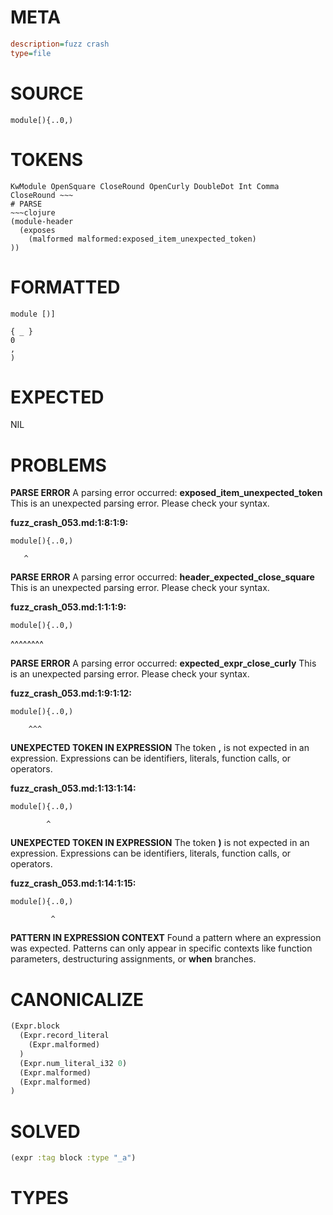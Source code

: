 # META
~~~ini
description=fuzz crash
type=file
~~~
# SOURCE
~~~roc
module[){..0,)
~~~
# TOKENS
~~~text
KwModule OpenSquare CloseRound OpenCurly DoubleDot Int Comma CloseRound ~~~
# PARSE
~~~clojure
(module-header
  (exposes
    (malformed malformed:exposed_item_unexpected_token)
))
~~~
# FORMATTED
~~~roc
module [)]

{ _ }
0
,
)
~~~
# EXPECTED
NIL
# PROBLEMS
**PARSE ERROR**
A parsing error occurred: **exposed_item_unexpected_token**
This is an unexpected parsing error. Please check your syntax.

**fuzz_crash_053.md:1:8:1:9:**
```roc
module[){..0,)
```
       ^


**PARSE ERROR**
A parsing error occurred: **header_expected_close_square**
This is an unexpected parsing error. Please check your syntax.

**fuzz_crash_053.md:1:1:1:9:**
```roc
module[){..0,)
```
^^^^^^^^


**PARSE ERROR**
A parsing error occurred: **expected_expr_close_curly**
This is an unexpected parsing error. Please check your syntax.

**fuzz_crash_053.md:1:9:1:12:**
```roc
module[){..0,)
```
        ^^^


**UNEXPECTED TOKEN IN EXPRESSION**
The token **,** is not expected in an expression.
Expressions can be identifiers, literals, function calls, or operators.

**fuzz_crash_053.md:1:13:1:14:**
```roc
module[){..0,)
```
            ^


**UNEXPECTED TOKEN IN EXPRESSION**
The token **)** is not expected in an expression.
Expressions can be identifiers, literals, function calls, or operators.

**fuzz_crash_053.md:1:14:1:15:**
```roc
module[){..0,)
```
             ^


**PATTERN IN EXPRESSION CONTEXT**
Found a pattern where an expression was expected.
Patterns can only appear in specific contexts like function parameters, destructuring assignments, or **when** branches.



# CANONICALIZE
~~~clojure
(Expr.block
  (Expr.record_literal
    (Expr.malformed)
  )
  (Expr.num_literal_i32 0)
  (Expr.malformed)
  (Expr.malformed)
)
~~~
# SOLVED
~~~clojure
(expr :tag block :type "_a")
~~~
# TYPES
~~~roc
~~~
